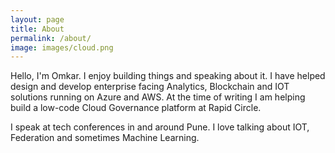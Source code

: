 ```yaml
---
layout: page
title: About
permalink: /about/
image: images/cloud.png
---
```


Hello, I'm Omkar. I enjoy building things and speaking about it. I have helped design and develop enterprise facing Analytics, Blockchain and IOT solutions running on Azure and AWS. At the time of writing I am helping build a low-code Cloud Governance platform at Rapid Circle.

I speak at tech conferences in and around Pune. I love talking about IOT, Federation and sometimes Machine Learning.